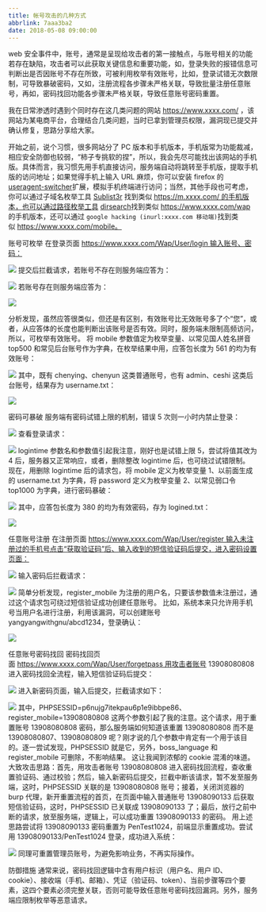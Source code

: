 ```yaml
---
title: 帐号攻击的几种方式
abbrlink: 7aaa3ba2
date: 2018-05-08 09:00:00
---
```


web 安全事件中，账号，通常是呈现给攻击者的第一接触点，与账号相关的功能若存在缺陷，攻击者可以此获取关键信息和重要功能，如，登录失败的报错信息可判断出是否因账号不存在所致，可被利用枚举有效账号，比如，登录试错无次数限制，可导致暴破密码，又如，注册流程各步骤未严格关联，导致批量注册任意账号，再如，密码找回功能各步骤未严格关联，导致任意账号密码重置。

我在日常渗透时遇到个同时存在这几类问题的网站 https://www.xxxx.com/ ，该网站为某电商平台，合理结合几类问题，当时已拿到管理员权限，漏洞现已提交并确认修复，思路分享给大家。

开始之前，说个习惯，很多网站分了 PC 版本和手机版本，手机版常为功能裁减，相应安全防御也较弱，“柿子专挑软的捏”，所以，我会先尽可能找出该网站的手机版。具体而言，我习惯先用手机直接访问，服务端自动将跳转至手机版，提取手机版的访问地址；如果觉得手机上输入 URL 麻烦，你可以安装 firefox 的 [useragent-switcher](https://mybrowseraddon.com/useragent-switcher.html)扩展，模拟手机终端进行访问；当然，其他手段也可考虑，你可以通过子域名枚举工具 [Sublist3r](https://github.com/aboul3la/Sublist3r) 找到类似 https://m.xxxx.com/ 的手机版本，也可以通过路径枚举工具 [dirsearch](https://github.com/maurosoria/dirsearch)找到类似 https://www.xxxx.com/wap 的手机版本，还可以通过 `google hacking (inurl:xxxx.com 移动端)`找到类似 https://www.xxxx.com/mobile。

账号可枚举
在登录页面 https://www.xxxx.com/Wap/User/login 输入账号、密码：

![](http://image.3001.net/images/20180303/15200520459116.png)
提交后拦截请求，若账号不存在则服务端应答为：

![](http://image.3001.net/images/20180303/1520052089254.png)
若账号存在则服务端应答为：

![](http://image.3001.net/images/20180303/15200521049418.png)

分析发现，虽然应答很类似，但还是有区别，有效账号比无效账号多了个“您”，或者，从应答体的长度也能判断出该账号是否有效。同时，服务端未限制高频访问，所以，可枚举有效账号。
将 mobile 参数值定为枚举变量、以常见国人姓名拼音 top500 和常见后台账号作为字典，在枚举结果中用，应答包长度为 561 的均为有效账号：

![](http://image.3001.net/images/20180303/15200521476137.png)
其中，既有 chenying、chenyun 这类普通账号，也有 admin、ceshi 这类后台账号，结果存为 username.txt：

![](http://image.3001.net/images/20180303/15200521694219.png)

密码可暴破
服务端有密码试错上限的机制，错误 5 次则一小时内禁止登录：

![](http://image.3001.net/images/20180303/15200522002492.png)
查看登录请求：

![](http://image.3001.net/images/20180303/15200522501134.png)
logintime 参数名和参数值引起我注意，刚好也是试错上限 5，尝试将值其改为 4 后，服务器又正常响应，或者，删除整改 logintime 后，也可绕过试错限制。
现在，用删除 logintime 后的请求包，将 mobile 定义为枚举变量 1、以前面生成的 username.txt 为字典，将 password 定义为枚举变量 2、以常见弱口令 top1000 为字典，进行密码暴破：

![](http://image.3001.net/images/20180303/15200522759096.png)
其中，应答包长度为 380 的均为有效密码，存为 logined.txt：

![](http://image.3001.net/images/20180303/1520052304268.png)

任意账号注册
在注册页面 https://www.xxxx.com/Wap/User/register 输入未注册过的手机号点击“获取验证码”后、输入收到的短信验证码后提交，进入密码设置页面：

![](http://image.3001.net/images/20180303/15200526841951.png)
输入密码后拦截请求：

![](http://image.3001.net/images/20180303/15200526151821.png)
简单分析发现，register_mobile 为注册的用户名，只要该参数值未注册过，通过这个请求包可绕过短信验证成功创建任意账号。
比如，系统本来只允许用手机号当用户名进行注册，利用该漏洞，可以创建账号 yangyangwithgnu/abcd1234，登录确认：

![](http://image.3001.net/images/20180303/1520052737662.png)

任意账号密码找回
密码找回页面 https://www.xxxx.com/Wap/User/forgetpass 用攻击者账号 13908080808 进入密码找回全流程，输入短信验证码后提交：

![](http://image.3001.net/images/20180303/15200528449064.png)
进入新密码页面，输入后提交，拦截请求如下：

![](http://image.3001.net/images/20180303/15200528655380.png)
其中，PHPSESSID=p6nujg7itekpau6p1e9ibbpe86、register_mobile=13908080808 这两个参数引起了我的注意。这个请求，用于重置账号 13908080808 密码，那么服务端如何知道该重置 13908080808 而不是 13908080807、13908080809 呢？刚才说的几个参数中肯定有一个用于该目的。逐一尝试发现，PHPSESSID 就是它，另外，boss_language 和 register_mobile 可删除，不影响结果。
这让我闻到浓郁的 cookie 混淆的味道。大致攻击思路：首先，用攻击者账号 13908080808 进入密码找回流程，查收重置验证码、通过校验；然后，输入新密码后提交，拦截中断该请求，暂不发至服务端，这时，PHPSESSID 关联的是 13908080808 账号；接着，关闭浏览器的 burp 代理，新开重置流程的首页，在页面中输入普通账号 13908090133 后获取短信验证码，这时，PHPSESSID 已关联成 13908090133 了；最后，放行之前中断的请求，放至服务端，逻辑上，可以成功重置 13908090133 的密码。
用上述思路尝试将 13908090133 密码重置为 PenTest1024，前端显示重置成功。尝试用 13908090133/PenTest1024 登录，成功进入系统：

![](http://image.3001.net/images/20180303/15200528831076.png)
同理可重置管理员账号，为避免影响业务，不再实际操作。

防御措施
通常来说，密码找回逻辑中含有用户标识（用户名、用户 ID、cookie）、接收端（手机、邮箱）、凭证（验证码、token）、当前步骤等四个要素，这四个要素必须完整关联，否则可能导致任意账号密码找回漏洞。另外，服务端应限制枚举等恶意请求。
